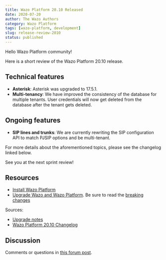 ```yaml
---
title: Wazo Platform 20.10 Released
date: 2020-07-20
author: The Wazo Authors
category: Wazo Platform
tags: [wazo-platform, development]
slug: release-review-2010
status: published
---
```


Hello Wazo Platform community!

Here is a short review of the Wazo Platform 20.10 release.

## Technical features

- **Asterisk**: Asterisk was upgraded to 17.5.1.
- **Multi-tenancy**: We have improved the consistency of the database for multiple tenants. User credentials will now get deleted from the database after the tenant gets deleted.

## Ongoing features

- **SIP lines and trunks**: We are currently rewriting the SIP configuration API to match PJSIP options and be multi-tenant.

For more details about the aforementioned topics, please see the changelog linked below.

See you at the next sprint review!

## Resources

- [Install Wazo Platform](/use-cases)
- [Upgrade Wazo and Wazo Platform](/uc-doc/upgrade/). Be sure to read the [breaking changes](/uc-doc/upgrade/upgrade_notes#20-10)

Sources:

- [Upgrade notes](/uc-doc/upgrade/upgrade_notes#20-10)
- [Wazo Platform 20.10 Changelog](https://wazo-dev.atlassian.net/issues/?jql=project%3DWAZO%20AND%20fixVersion%3D20.10)

## Discussion

Comments or questions in [this forum post](https://wazo-platform.discourse.group/t/blog-wazo-platform-20-10-released).
